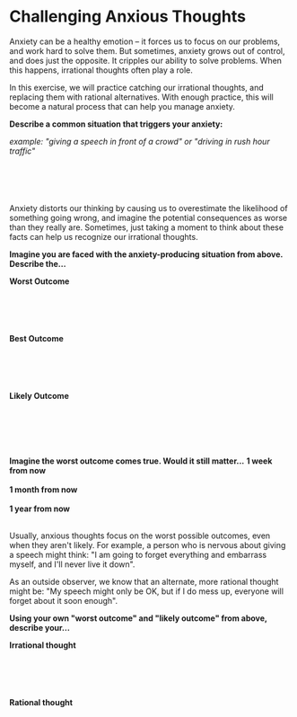 
# Challenging Anxious Thoughts

Anxiety can be a healthy emotion – it forces us to focus on our problems, and work hard to solve them. But sometimes, anxiety grows out of control, and does just the opposite. It cripples our ability to solve problems. When this happens, irrational thoughts often play a role.

In this exercise, we will practice catching our irrational thoughts, and replacing them with rational alternatives. With enough practice, this will become a natural process that can help you manage anxiety.

**Describe a common situation that triggers your anxiety:**

*example: "giving a speech in front of a crowd" or "driving in rush hour traffic"*
<br/><br/><br/><br/><br/><br/>
Anxiety distorts our thinking by causing us to overestimate the likelihood of something going wrong, and imagine the potential consequences as worse than they really are. Sometimes, just taking a moment to think about these facts can help us recognize our irrational thoughts.

**Imagine you are faced with the anxiety-producing situation from above. Describe the...**

**Worst Outcome** 
<br/><br/><br/><br/><br/><br/>
**Best Outcome** 
<br/><br/><br/><br/><br/><br/>
**Likely Outcome**
<br/><br/><br/><br/><br/><br/>

**Imagine the worst outcome comes true. Would it still matter...**
**1 week from now**
<br/><br/>
**1 month from now**
<br/><br/>
**1 year from now**
<br/><br/>

Usually, anxious thoughts focus on the worst possible outcomes, even when they aren't likely. For example, a person who is nervous about giving a speech might think: "I am going to forget everything and embarrass myself, and I'll never live it down".

As an outside observer, we know that an alternate, more rational thought might be: "My speech might only be OK, but if I do mess up, everyone will forget about it soon enough".

**Using your own "worst outcome" and "likely outcome" from above, describe your...**

**Irrational thought**
<br/><br/><br/><br/><br/><br/>
**Rational thought**
<br/><br/><br/><br/><br/><br/>
